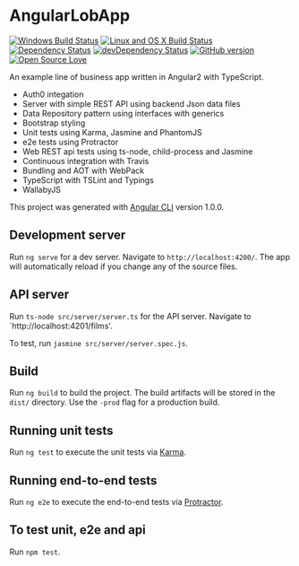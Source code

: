 # AngularLobApp

[![Windows Build Status](https://ci.appveyor.com/api/projects/status/github/stevenh77/angular-lob-app?branch=master&svg=true)](https://ci.appveyor.com/project/stevenh77/angular-lob-app/branch/master)
[![Linux and OS X Build Status](https://travis-ci.org/stevenh77/angular-lob-app.svg?branch=master)](https://travis-ci.org/stevenh77/angular-lob-app)
[![Dependency Status](https://david-dm.org/stevenh77/angular-lob-app.svg)](https://david-dm.org/stevenh77/angular-lob-app)
[![devDependency Status](https://david-dm.org/stevenh77/angular-lob-app/dev-status.svg)](https://david-dm.org/stevenh77/angular-lob-app#info=devDependencies)
[![GitHub version](https://badge.fury.io/gh/stevenh77%2Fangular-lob-app.svg)](https://badge.fury.io/gh/stevenh77%2Fangular-lob-app)
[![Open Source Love](https://badges.frapsoft.com/os/mit/mit.svg?v=102)](https://github.com/ellerbrock/open-source-badge/)

An example line of business app written in Angular2 with TypeScript.

* Auth0 integation
* Server with simple REST API using backend Json data files
* Data Repository pattern using interfaces with generics 
* Bootstrap styling
* Unit tests using Karma, Jasmine and PhantomJS
* e2e tests using Protractor
* Web REST api tests using ts-node, child-process and Jasmine
* Continuous integration with Travis
* Bundling and AOT with WebPack
* TypeScript with TSLint and Typings
* WallabyJS

This project was generated with [Angular CLI](https://github.com/angular/angular-cli) version 1.0.0.

## Development server

Run `ng serve` for a dev server. Navigate to `http://localhost:4200/`. The app will automatically reload if you change any of the source files.

## API server

Run `ts-node src/server/server.ts` for the API server.  Navigate to `http://localhost:4201/films'.

To test, run `jasmine src/server/server.spec.js`.

## Build

Run `ng build` to build the project. The build artifacts will be stored in the `dist/` directory. Use the `-prod` flag for a production build.

## Running unit tests

Run `ng test` to execute the unit tests via [Karma](https://karma-runner.github.io).

## Running end-to-end tests

Run `ng e2e` to execute the end-to-end tests via [Protractor](http://www.protractortest.org/).

## To test unit, e2e and api

Run `npm test`.
